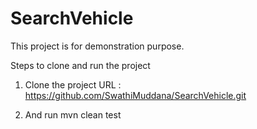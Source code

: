 # SearchVehicle
This project is for demonstration purpose.

Steps to clone and run the project

1) Clone the project
   URL : https://github.com/SwathiMuddana/SearchVehicle.git

2) And run mvn clean test 


